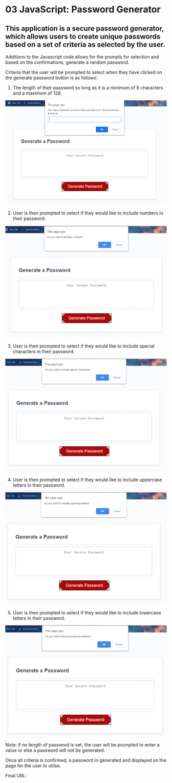 # 03 JavaScript: Password Generator

## This application is a secure password generator, which allows users to create unique passwords based on a set of criteria as selected by the user.  

Additions to the Javascript code allows for the prompts for selection and based on the confirmations, generate a random password. 

Criteria that the user will be prompted to select when they have clicked on the generate password button is as follows:

1. The length of their password so long as it is a minimum of 8 characters and a maximum of 128.

![The Password Generator application displays a choose length prompt".](./Assets/images/criteria1.png)


2. User is then prompted to select if they would like to include numbers in their password.

![The Password Generator application displays a choose to include numbers prompt".](./Assets/images/criteria2.png)


3. User is then prompted to select if they would like to include special characters in their password.

![The Password Generator application displays a choose to include special characters prompt".](./Assets/images/criteria3.png)

4. User is then prompted to select if they would like to include uppercase letters in their password.

![The Password Generator application displays a choose to include uppercase letters prompt".](./Assets/images/criteria4.png)

5. User is then prompted to select if they would like to include lowercase letters in their password.

![The Password Generator application displays a choose to include lowercase letters prompt".](./Assets/images/criteria5.png)

Note: if no length of password is set, the user will be prompted to enter a value or else a password will not be generated.

Once all criteria is confirmed, a password in generated and displayed on the page for the user to utilse.


Final URL: 
